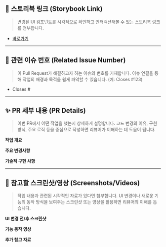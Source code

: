 ## 📖 스토리북 링크 (Storybook Link)
> 변경된 UI 컴포넌트를 시각적으로 확인하고 인터랙션해볼 수 있는 스토리북 링크를 첨부합니다.

* [바로가기]()

---

## 🔗 관련 이슈 번호 (Related Issue Number)
> 이 Pull Request가 해결하고자 하는 이슈의 번호를 기재합니다. 이슈 연결을 통해 작업의 배경과 목적을 쉽게 파악할 수 있습니다. (예: Closes #123)

* Closes #

---

## ✨ PR 세부 내용 (PR Details)
> 이번 PR에서 어떤 작업을 했는지 상세하게 설명합니다. 코드 변경의 이유, 구현 방식, 주요 로직 등을 중심으로 작성하면 리뷰어가 이해하는 데 도움이 됩니다.

**작업 개요**

**주요 변경사항**

**기술적 구현 사항**

---

## 📸 참고할 스크린샷/영상 (Screenshots/Videos)
> 작업 내용과 관련된 시각적인 자료가 있다면 첨부합니다. UI 변경이나 새로운 기능의 동작 방식을 보여주는 스크린샷 또는 영상을 활용하면 리뷰어의 이해를 돕습니다.

**UI 변경 전/후 스크린샷**

**기능 동작 영상**

**추가 참고 자료**
